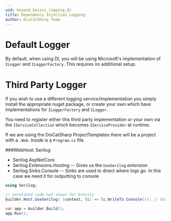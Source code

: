 ```yaml
---
uid: beyond_basics_logging_di
title: Dependency Injection Logging
author: DisCatSharp Team
---
```


# Default Logger

By default, when using DI, you will be using Microsoft's implementation of `ILogger` and `ILoggerFactory`. This requires no additional setup.

# Third Party Logger

If you wish to use a different logging service/implementation you simply install the appropriate nuget package, or create your own which have implementations for `ILoggerFactory` and `ILogger`.

You need to register either this third party implementation or your own via the `IServiceCollection` which becomes `IServiceProvider` at runtime.

If we are using the DisCatSharp ProjectTemplates there will be a project with a `.Web`. Inside is a `Program.cs` file.

###WebHost: Serilog

- Serilog.AspNetCore
- Serilog.Extensions.Hosting -- Gives us the `UseSerilog` extension
- Serilog.Sinks.Console      -- Sinks are used to direct where logs go. In this case we need it for outputting to console

```csharp
using Serilog;

// unrelated code not shown for brevity
builder.Host.UseSerilog( (context, lc) => lc.WriteTo.Console()); // Our logs are directed to the console

var app = builder.Build();
app.Run();
```
